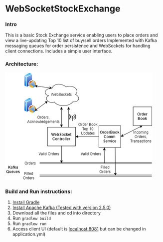 # WebSocketStockExchange

### Intro
This is a basic Stock Exchange service enabling users to place orders and view a live-updating Top 10 list of buy/sell orders
Implemented with Kafka messaging queues for order persistence and WebSockets for handling client connections. Includes a simple user interface.

### Architecture:
![architecture image](architecture.png)

### Build and Run instructions:
1)  [Install Gradle](https://spring.io/guides/gs/gradle/#initial)  
2)  [Install Apache Kafka (Tested with version 2.5.0)](https://kafka.apache.org/quickstart)  
3)  Download all the files and cd into directory
4)  Run `gradlew build`  
5)  Run `gradlew run`    
6)  Access client UI (default is [localhost:8081](http://localhost:8081) but can be changed in application.yml)
